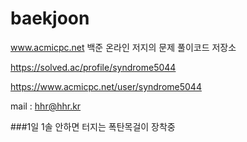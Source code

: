 # baekjoon
www.acmicpc.net
백준 온라인 저지의 문제 풀이코드 저장소

https://solved.ac/profile/syndrome5044

https://www.acmicpc.net/user/syndrome5044

mail : hhr@hhr.kr

###1일 1솔 안하면 터지는 폭탄목걸이 장착중